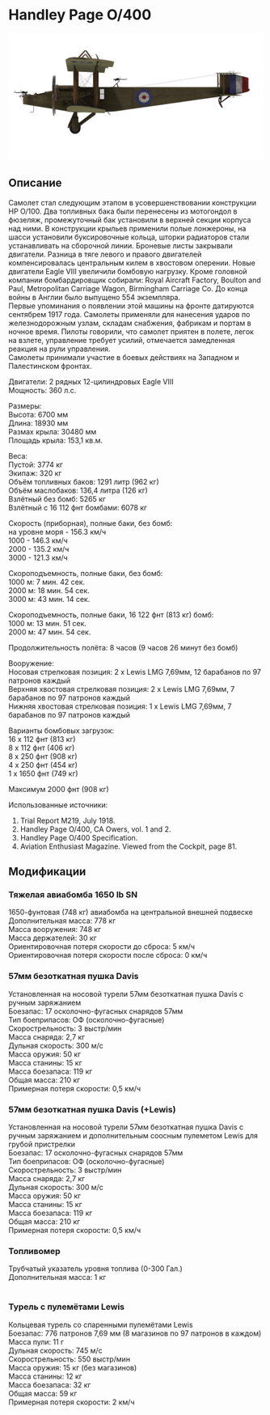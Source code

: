 # Handley Page O/400  
  
![handleypage400](../images/handleypage400.png)  
  
## Описание  
  
Самолет стал следующим этапом в усовершенствовании конструкции HP O/100. Два топливных бака были перенесены из мотогондол в фюзеляж, промежуточный бак установили в верхней секции корпуса над ними. В конструкции крыльев применили полые лонжероны, на шасси установили буксировочные кольца, шторки радиаторов стали устанавливать на сборочной линии. Броневые листы закрывали двигатели. Разница в тяге левого и правого двигателей компенсировалась центральным килем в хвостовом оперении. Новые двигатели Eagle VIII увеличили бомбовую нагрузку. Кроме головной компании бомбардировщик собирали: Royal Aircraft Factory, Boulton and Paul, Metropolitan Carriage Wagon, Birmingham Carriage Co. До конца войны в Англии было выпущено 554 экземпляра.  
Первые упоминания о появлении этой машины на фронте датируются сентябрем 1917 года. Самолеты применяли для нанесения ударов по железнодорожным узлам, складам снабжения, фабрикам и портам в ночное время. Пилоты говорили, что самолет приятен в полете, легок на взлете, управление требует усилий, отмечается замедленная реакция на рули управления.  
Самолеты принимали участие в боевых действиях на Западном и Палестинском фронтах.  
  
  
Двигатели: 2 рядных 12-цилиндровых Eagle VIII  
Мощность: 360 л.с.  
  
Размеры:  
Высота: 6700 мм  
Длина: 18930 мм  
Размах крыла: 30480 мм  
Площадь крыла: 153,1 кв.м.  
  
Веса:  
Пустой: 3774 кг   
Экипаж: 320 кг  
Объём топливных баков: 1291 литр (962 кг)  
Объём маслобаков: 136,4 литра (126 кг)  
Взлётный без бомб: 5265 кг  
Взлётный с 16 112 фнт бомбами: 6078 кг  
  
Скорость (приборная), полные баки, без бомб:  
на уровне моря - 156.3 км/ч  
1000 - 146.3 км/ч  
2000 - 135.2 км/ч  
3000 - 121.3 км/ч  
  
Скороподъемность, полные баки, без бомб:  
1000 м: 7 мин. 42 сек.  
2000 м: 18 мин. 54 сек.  
3000 м: 43 мин. 14 сек.  
  
Скороподъемность, полные баки, 16 122 фнт (813 кг) бомб:  
1000 м: 13 мин. 51 сек.  
2000 м: 47 мин. 54 сек.  
  
Продолжительность полёта: 8 часов (9 часов 26 минут без бомб)  
  
Вооружение:  
Носовая стрелковая позиция: 2 х Lewis LMG 7,69мм, 12 барабанов по 97 патронов каждый  
Верхняя хвостовая стрелковая позиция: 2 х Lewis LMG 7,69мм, 7 барабанов по 97 патронов каждый  
Нижняя хвостовая стрелковая позиция: 1 х Lewis LMG 7,69мм, 7 барабанов по 97 патронов каждый  
  
Варианты бомбовых загрузок:  
16 x 112 фнт (813 кг)  
8 x 112 фнт (406 кг)  
8 x 250 фнт (908 кг)  
4 x 250 фнт (454 кг)  
1 x 1650 фнт (749 кг)  
  
Максимум 2000 фнт (908 кг)  
  
Использованные источники:  
1) Trial Report M219, July 1918.  
2) Handley Page O/400, CA Owers, vol. 1 and 2.  
3) Handley Page O/400 Specification.  
4) Aviation Enthusiast Magazine. Viewed from the Cockpit, page 81.  
  
## Модификации  
  
  
### Тяжелая авиабомба 1650 lb SN  
  
1650-фунтовая (748 кг) авиабомба на центральной внешней подвеске  
Дополнительная масса: 778 кг  
Масса вооружения: 748 кг  
Масса держателей: 30 кг  
Ориентировочная потеря скорости до сброса: 5 км/ч  
Ориентировочная потеря скорости после сброса: 0 км/ч  ﻿
  
### 57мм безоткатная пушка Davis  
  
Установленная на носовой турели 57мм безоткатная пушка Davis с ручным заряжанием  
Боезапас: 17 осколочно-фугасных снарядов 57мм  
Тип боеприпасов: ОФ (осколочно-фугасные)  
Скорострельность: 3 выстр/мин  
Масса снаряда: 2,7 кг  
Дульная скорость: 300 м/с  
Масса оружия: 50 кг  
Масса станины: 15 кг  
Масса боезапаса: 119 кг  
Общая масса: 210 кг  
Примерная потеря скорости: 0,5 км/ч  ﻿
  
### 57мм безоткатная пушка Davis (+Lewis)  
  
Установленная на носовой турели 57мм безоткатная пушка Davis с ручным заряжанием и дополнительным соосным пулеметом Lewis для грубой пристрелки  
Боезапас: 17 осколочно-фугасных снарядов 57мм  
Тип боеприпасов: ОФ (осколочно-фугасные)  
Скорострельность: 3 выстр/мин  
Масса снаряда: 2,7 кг  
Дульная скорость: 300 м/с  
Масса оружия: 50 кг  
Масса станины: 15 кг  
Масса боезапаса: 119 кг  
Общая масса: 210 кг  
Примерная потеря скорости: 0,5 км/ч  ﻿
  
### Топливомер  
  
Трубчатый указатель уровня топлива (0-300 Гал.)  
Дополнительная масса: 1 кг  
  ﻿
  
### Турель с пулемётами Lewis  
  
Кольцевая турель со спаренными пулемётами Lewis  
Боезапас: 776 патронов 7,69 мм (8 магазинов по 97 патронов в каждом)  
Масса пули: 11 г  
Дульная скорость: 745 м/с  
Скорострельность: 550 выстр/мин  
Масса оружия: 15 кг (без магазинов)  
Масса станины: 12 кг  
Масса боезапаса: 32 кг  
Общая масса: 59 кг  
Примерная потеря скорости: 2 км/ч  